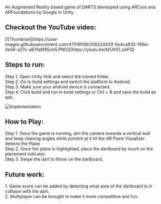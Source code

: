An Augmented Reality based game of DARTS developed using ARCore and ARFoundations by Google in Unity.

<h2> Checkout the YouTube video: </h2>
[![Thumbnail](https://user-images.githubusercontent.com/47019139/208224433-5e4ca835-766e-4e56-a27c-a87fe6f65cb5.PNG)](https://youtu.be/bfUiHO_sAFQ)


<h2> Steps to run: </h2>

Step 1. Open Unity Hub and select the cloned folder. <br>
Step 2. Go to build settings and switch the platform to Android. <br>
Step 3. Make sure your android device is connected. <br>
Step 4. Click build and run in build settings or Ctrl + B and save the build as apk. <br>


![Implementation](https://user-images.githubusercontent.com/47019139/208221897-4b0502dc-2ccd-414f-a901-20ae8805e8b1.PNG)



<h2> How to Play: </h2>
Step 1. Once the game is running, aim the camera towards a vertical wall and keep chaning angles while pointint at it till the AR Plane Visualizer detects the Plane <br>
Step 2. Once the plane is highlighted, place the dartboard by touch on the placement indicator. <br>
Step 3. Swipe the dart to throw on the dartboard. <br>

<h2> Future work: </h2>
1. Game score can be added by detecting what area of the dartboard is in collision with the dart. <br>
2. Multiplayer can be brought to make it more competitive and fun. <br>




